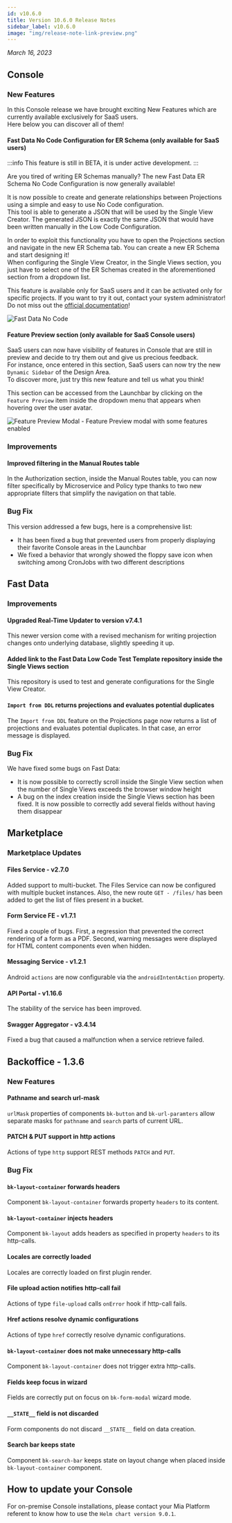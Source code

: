 ```yaml
---
id: v10.6.0
title: Version 10.6.0 Release Notes
sidebar_label: v10.6.0
image: "img/release-note-link-preview.png"
---
```


_March 16, 2023_

## Console

### New Features

In this Console release we have brought exciting New Features which are currently available exclusively for SaaS users.  
Here below you can discover all of them!

#### Fast Data No Code Configuration for ER Schema (only available for SaaS users)

:::info 
This feature is still in BETA, it is under active development. 
:::

Are you tired of writing ER Schemas manually? The new Fast Data ER Schema No Code Configuration is now generally available!

It is now possible to create and generate relationships between Projections using a simple and easy to use No Code configuration.  
This tool is able to generate a JSON that will be used by the Single View Creator. The generated JSON is exactly the same JSON that would have been written manually in the Low Code Configuration.

In order to exploit this functionality you have to open the Projections section and navigate in the new ER Schema tab. You can create a new ER Schema and start designing it!  
When configuring the Single View Creator, in the Single Views section, you just have to select one of the ER Schemas created in the aforementioned section from a dropdown list.

This feature is available only for SaaS users and it can be activated only for specific projects. If you want to try it out, contact your system administrator!
Do not miss out the [official documentation](/fast_data/configuration/config_maps/erSchema.md#use_the_no_code)!

![Fast Data No Code](./img/10.6/fast_data_no_code.png)

#### Feature Preview section (only available for SaaS Console users)

SaaS users can now have visibility of features in Console that are still in preview and decide to try them out and give us precious feedback.  
For instance, once entered in this section, SaaS users can now try the new `Dynamic Sidebar` of the Design Area.  
To discover more, just try this new feature and tell us what you think!

This section can be accessed from the Launchbar by clicking on the `Feature Preview` item inside the dropdown menu that appears when hovering over the user avatar.

![Feature Preview Modal - Feature Preview modal with some features enabled](./img/10.6/feature-preview.png)

### Improvements

#### Improved filtering in the Manual Routes table

In the Authorization section, inside the Manual Routes table, you can now filter specifically by Microservice and Policy type thanks to two new appropriate filters that simplify the navigation on that table.

### Bug Fix

This version addressed a few bugs, here is a comprehensive list:

* It has been fixed a bug that prevented users from properly displaying their favorite Console areas in the Launchbar
* We fixed a behavior that wrongly showed the floppy save icon when switching among CronJobs with two different descriptions

## Fast Data

### Improvements

#### Upgraded Real-Time Updater to version v7.4.1

This newer version come with a revised mechanism for writing projection changes onto underlying database, slightly speeding it up.

#### Added link to the Fast Data Low Code Test Template repository inside the Single Views section

This repository is used to test and generate configurations for the Single View Creator.

#### `Import from DDL` returns projections and evaluates potential duplicates

The `Import from DDL` feature on the Projections page now returns a list of projections and evaluates potential duplicates. In that case, an error message is displayed.

### Bug Fix

We have fixed some bugs on Fast Data:

* It is now possible to correctly scroll inside the Single View section when the number of Single Views exceeds the browser window height
* A bug on the index creation inside the Single Views section has been fixed. It is now possible to correctly add several fields without having them disappear

## Marketplace

### Marketplace Updates

#### Files Service - v2.7.0

Added support to multi-bucket. The Files Service can now be configured with multiple bucket instances.
Also, the new route `GET - /files/` has been added to get the list of files present in a bucket.

#### Form Service FE - v1.7.1

Fixed a couple of bugs. First, a regression that prevented the correct rendering of a form as a PDF.
Second, warning messages were displayed for HTML content components even when hidden.

#### Messaging Service - v1.2.1

Android `actions` are now configurable via the `androidIntentAction` property.

#### API Portal - v1.16.6

The stability of the service has been improved.

#### Swagger Aggregator - v3.4.14

Fixed a bug that caused a malfunction when a service retrieve failed.

## Backoffice - 1.3.6

### New Features

#### Pathname and search url-mask

`urlMask` properties of components `bk-button` and `bk-url-paramters` allow separate masks for `pathname` and `search` parts of current URL.

#### PATCH & PUT support in http actions

Actions of type `http` support REST methods `PATCH` and `PUT`.

### Bug Fix

#### `bk-layout-container` forwards headers

Component `bk-layout-container` forwards property `headers` to its content.

#### `bk-layout-container` injects headers

Component `bk-layout` adds headers as specified in property `headers` to its http-calls.

#### Locales are correctly loaded

Locales are correctly loaded on first plugin render.

#### File upload action notifies http-call fail

Actions of type `file-upload` calls `onError` hook if http-call fails.

#### Href actions resolve dynamic configurations

Actions of type `href` correctly resolve dynamic configurations.

#### `bk-layout-container` does not make unnecessary http-calls

Component `bk-layout-container` does not trigger extra http-calls.

#### Fields keep focus in wizard

Fields are correctly put on focus on `bk-form-modal` wizard mode.

#### `__STATE__` field is not discarded

Form components do not discard `__STATE__` field on data creation.

#### Search bar keeps state

Component `bk-search-bar` keeps state on layout change when placed inside `bk-layout-container` component.

## How to update your Console

For on-premise Console installations, please contact your Mia Platform referent to know how to use the `Helm chart version 9.0.1`.
